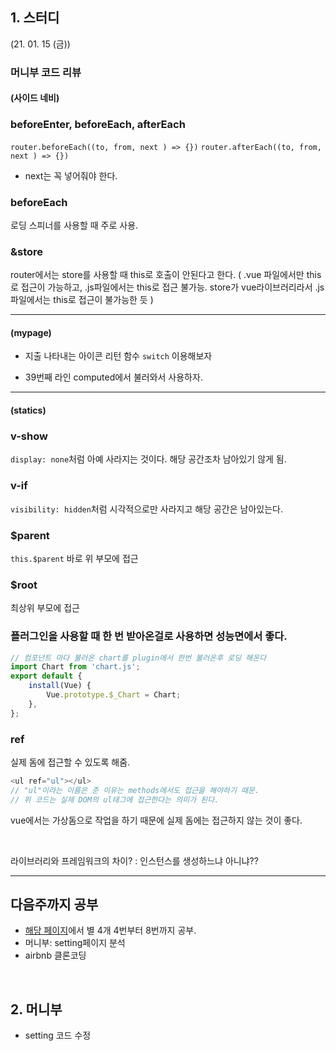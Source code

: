 ## 1. 스터디
(21. 01. 15 (금))
### 머니부 코드 리뷰
#### (사이드 네비)
### beforeEnter, beforeEach, afterEach
`router.beforeEach((to, from, next ) => {})`
`router.afterEach((to, from, next ) => {})`
- next는 꼭 넣어줘야 한다.

### beforeEach
로딩 스피너를 사용할 때 주로 사용.

### &store
router에서는 store를 사용할 때 this로 호출이 안된다고 한다.
( .vue 파일에서만 this로 접근이 가능하고, .js파일에서는 this로 접근 불가능. store가 vue라이브러리라서 .js파일에서는 this로 접근이 불가능한 듯 )

***

#### (mypage)
- 지출 나타내는 아이콘 리턴 함수 `switch` 이용해보자

- 39번째 라인 computed에서 불러와서 사용하자.

***

#### (statics)
###  v-show
`display: none`처럼 아예 사라지는 것이다. 해당 공간조차 남아있기 않게 됨.
### v-if
`visibility: hidden`처럼 시각적으로만 사라지고 해당 공간은 남아있는다. 
### $parent
`this.$parent`
바로 위 부모에 접근
### $root
최상위 부모에 접근
### 플러그인을 사용할 때 한 번 받아온걸로 사용하면 성능면에서 좋다.
```javascript
// 컴포넌트 마다 불러온 chart를 plugin에서 한번 불러온후 로딩 해온다
import Chart from 'chart.js';
export default {
	install(Vue) {
		Vue.prototype.$_Chart = Chart;
	},
};
```
### ref
실제 돔에 접근할 수 있도록 해줌.
```javascript
<ul ref="ul"></ul>
// "ul"이라는 이름은 준 이유는 methods에서도 접근을 해야하기 때문.
// 위 코드는 실제 DOM의 ul태그에 접근한다는 의미가 된다.
```
vue에서는 가상돔으로 작업을 하기 때문에 실제 돔에는 접근하지 않는 것이 좋다.

<br/>

라이브러리와 프레임워크의 차이? : 인스턴스를 생성하느냐 아니냐??

***

## 다음주까지 공부
- [해당 페이지](https://realmojo.tistory.com/300)에서 별 4개 4번부터 8번까지 공부.
- 머니부: setting페이지 분석
- airbnb 클론코딩

<br/>

## 2. 머니부
- setting 코드 수정

<br/>

